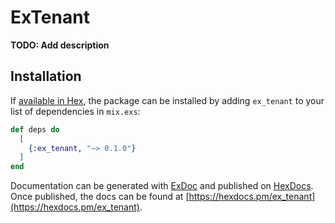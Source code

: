 # ExTenant

**TODO: Add description**

## Installation

If [available in Hex](https://hex.pm/docs/publish), the package can be installed
by adding `ex_tenant` to your list of dependencies in `mix.exs`:

```elixir
def deps do
  [
    {:ex_tenant, "~> 0.1.0"}
  ]
end
```

Documentation can be generated with [ExDoc](https://github.com/elixir-lang/ex_doc)
and published on [HexDocs](https://hexdocs.pm). Once published, the docs can
be found at [https://hexdocs.pm/ex_tenant](https://hexdocs.pm/ex_tenant).

